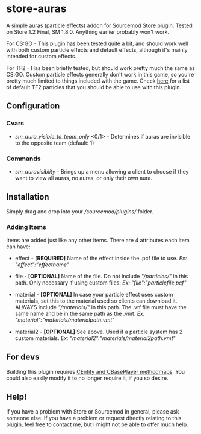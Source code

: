 # store-auras #

A simple auras (particle effects) addon for Sourcemod [Store](https://forums.alliedmods.net/showthread.php?t=255418) plugin. Tested on Store 1.2 Final, SM 1.8.0. Anything earlier probably won't work.

For CS:GO - This plugin has been tested quite a bit, and should work well with both custom particle effects and default effects, although it's mainly intended for custom effects.

For TF2 - Has been briefly tested, but should work pretty much the same as CS:GO. Custom particle effects generally don't work in this game, so you're pretty much limited to things included with the game. Check [here](https://developer.valvesoftware.com/wiki/List_of_TF2_Particles) for a list of default TF2 particles that you should be able to use with this plugin.


## Configuration ##

### Cvars ###

* *sm_aura_visible_to_team_only* <0/1> - Determines if auras are invisible to the opposite team (default: 1)


### Commands ###

* *sm_auravisiblity* - Brings up a menu allowing a client to choose if they want to view all auras, no auras, or only their own aura. 


## Installation ##

Simply drag and drop into your */sourcemod/plugins/* folder.


### Adding Items ###

Items are added just like any other items. There are 4 attributes each item can have:

* effect - **[REQUIRED]** Name of the effect inside the .pcf file to use. *Ex: "effect":"effectname"*

* file - **[OPTIONAL]** Name of the file. Do not include *"/particles/"* in this path. Only necessary if using custom files. *Ex: "file":"particlefile.pcf"*

* material - **[OPTIONAL]** In case your particle effect uses custom materials, set this to the material used so clients can download it. ALWAYS include *"/materials/"* in this path. The .vtf file must have the same name and be in the same path as the .vmt. *Ex: "material":"materials/materialpath.vmt"*

* material2 - **[OPTIONAL]** See above. Used if a particle system has 2 custom materials. *Ex: "material2":"materials/material2path.vmt"*

## For devs ##

Building this plugin requires [CEntity and CBasePlayer methodmaps](https://bitbucket.org/LeToucan/centity). You could also easily modify it to no longer require it, if you so desire.

## Help! ##

If you have a problem with Store or Sourcemod in general, please ask someone else. If you have a problem or request directly relating to this plugin, feel free to contact me, but I might not be able to offer much help.
